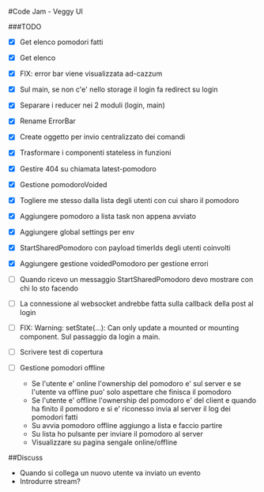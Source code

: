 #Code Jam - Veggy UI

###TODO
- [x] Get elenco pomodori fatti 
- [x] Get elenco
- [x] FIX: error bar viene visualizzata ad-cazzum
- [x] Sul main, se non c'e' nello storage il login fa redirect su login
- [x] Separare i reducer nei 2 moduli (login, main)
- [x] Rename ErrorBar
- [x] Create oggetto per invio centralizzato dei comandi 
- [x] Trasformare i componenti stateless in funzioni
- [x] Gestire 404 su chiamata latest-pomodoro
- [x] Gestione pomodoroVoided
- [x] Togliere me stesso dalla lista degli utenti con cui sharo il pomodoro 
- [x] Aggiungere pomodoro a lista task non appena avviato
- [x] Aggiungere global settings per env
- [x] StartSharedPomodoro con payload timerIds degli utenti coinvolti
- [x] Aggiungere gestione voidedPomodoro per gestione errori

- [ ] Quando ricevo un messaggio StartSharedPomodoro devo mostrare con chi lo sto facendo

- [ ] La connessione al websocket andrebbe fatta sulla callback della post al login
- [ ] FIX: Warning: setState(...): Can only update a mounted or mounting component. Sul passaggio da login a main.
- [ ] Scrivere test di copertura
- [ ] Gestione pomodori offline
  - Se l'utente e' online l'ownership del pomodoro e' sul server e se l'utente va offline puo' solo aspettare che finisca il pomodoro
  - Se l'utente e' offline l'ownership del pomodoro e' del client e quando ha finito il pomodoro e si e' riconesso invia al server il log dei pomodori fatti
  - Su avvia pomodoro offline aggiungo a lista e faccio partire
  - Su lista ho pulsante per inviare il pomodoro al server
  - Visualizzare su pagina sengale online/offline
  


##Discuss
- Quando si collega un nuovo utente va inviato un evento
- Introdurre stream?


